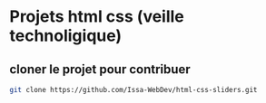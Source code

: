 # Projets html css (veille technoligique)

## cloner le projet pour contribuer

```bash
git clone https://github.com/Issa-WebDev/html-css-sliders.git
```

